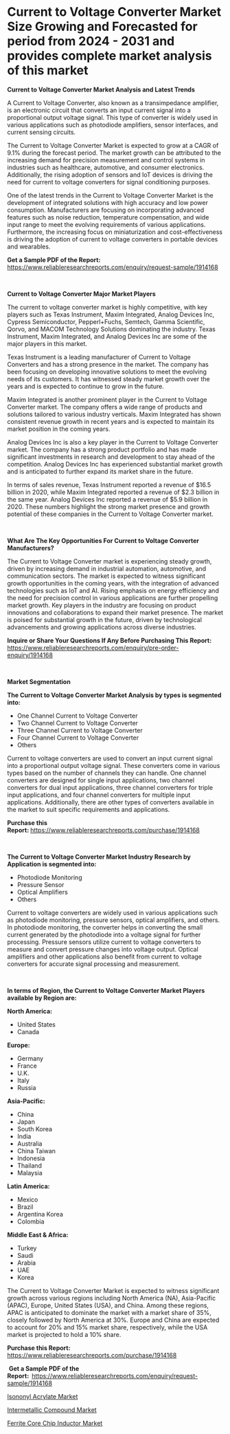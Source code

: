 <p><h1>Current to Voltage Converter Market Size Growing and Forecasted for period from 2024 - 2031 and provides complete market analysis of this market</h1></p><p><strong>Current to Voltage Converter Market Analysis and Latest Trends</strong></p>
<p><p>A Current to Voltage Converter, also known as a transimpedance amplifier, is an electronic circuit that converts an input current signal into a proportional output voltage signal. This type of converter is widely used in various applications such as photodiode amplifiers, sensor interfaces, and current sensing circuits.</p><p>The Current to Voltage Converter Market is expected to grow at a CAGR of 9.1% during the forecast period. The market growth can be attributed to the increasing demand for precision measurement and control systems in industries such as healthcare, automotive, and consumer electronics. Additionally, the rising adoption of sensors and IoT devices is driving the need for current to voltage converters for signal conditioning purposes.</p><p>One of the latest trends in the Current to Voltage Converter Market is the development of integrated solutions with high accuracy and low power consumption. Manufacturers are focusing on incorporating advanced features such as noise reduction, temperature compensation, and wide input range to meet the evolving requirements of various applications. Furthermore, the increasing focus on miniaturization and cost-effectiveness is driving the adoption of current to voltage converters in portable devices and wearables.</p></p>
<p><strong>Get a Sample PDF of the Report:&nbsp;</strong> <a href="https://www.reliableresearchreports.com/enquiry/request-sample/1914168">https://www.reliableresearchreports.com/enquiry/request-sample/1914168</a></p>
<p>&nbsp;</p>
<p><strong>Current to Voltage Converter Major Market Players</strong></p>
<p><p>The current to voltage converter market is highly competitive, with key players such as Texas Instrument, Maxim Integrated, Analog Devices Inc, Cypress Semiconductor, Pepperl+Fuchs, Semtech, Gamma Scientific, Qorvo, and MACOM Technology Solutions dominating the industry. Texas Instrument, Maxim Integrated, and Analog Devices Inc are some of the major players in this market.</p><p>Texas Instrument is a leading manufacturer of Current to Voltage Converters and has a strong presence in the market. The company has been focusing on developing innovative solutions to meet the evolving needs of its customers. It has witnessed steady market growth over the years and is expected to continue to grow in the future.</p><p>Maxim Integrated is another prominent player in the Current to Voltage Converter market. The company offers a wide range of products and solutions tailored to various industry verticals. Maxim Integrated has shown consistent revenue growth in recent years and is expected to maintain its market position in the coming years.</p><p>Analog Devices Inc is also a key player in the Current to Voltage Converter market. The company has a strong product portfolio and has made significant investments in research and development to stay ahead of the competition. Analog Devices Inc has experienced substantial market growth and is anticipated to further expand its market share in the future.</p><p>In terms of sales revenue, Texas Instrument reported a revenue of $16.5 billion in 2020, while Maxim Integrated reported a revenue of $2.3 billion in the same year. Analog Devices Inc reported a revenue of $5.9 billion in 2020. These numbers highlight the strong market presence and growth potential of these companies in the Current to Voltage Converter market.</p></p>
<p>&nbsp;</p>
<p><strong>What Are The Key Opportunities For Current to Voltage Converter Manufacturers?</strong></p>
<p><p>The Current to Voltage Converter market is experiencing steady growth, driven by increasing demand in industrial automation, automotive, and communication sectors. The market is expected to witness significant growth opportunities in the coming years, with the integration of advanced technologies such as IoT and AI. Rising emphasis on energy efficiency and the need for precision control in various applications are further propelling market growth. Key players in the industry are focusing on product innovations and collaborations to expand their market presence. The market is poised for substantial growth in the future, driven by technological advancements and growing applications across diverse industries.</p></p>
<p><strong>Inquire or Share Your Questions If Any Before Purchasing This Report:</strong> <a href="https://www.reliableresearchreports.com/enquiry/pre-order-enquiry/1914168">https://www.reliableresearchreports.com/enquiry/pre-order-enquiry/1914168</a></p>
<p>&nbsp;</p>
<p><strong>Market Segmentation</strong></p>
<p><strong>The Current to Voltage Converter Market Analysis by types is segmented into:</strong></p>
<p><ul><li>One Channel Current to Voltage Converter</li><li>Two Channel Current to Voltage Converter</li><li>Three Channel Current to Voltage Converter</li><li>Four Channel Current to Voltage Converter</li><li>Others</li></ul></p>
<p><p>Current to voltage converters are used to convert an input current signal into a proportional output voltage signal. These converters come in various types based on the number of channels they can handle. One channel converters are designed for single input applications, two channel converters for dual input applications, three channel converters for triple input applications, and four channel converters for multiple input applications. Additionally, there are other types of converters available in the market to suit specific requirements and applications.</p></p>
<p><strong>Purchase this Report:&nbsp;</strong><a href="https://www.reliableresearchreports.com/purchase/1914168">https://www.reliableresearchreports.com/purchase/1914168</a></p>
<p>&nbsp;</p>
<p><strong>The Current to Voltage Converter Market Industry Research by Application is segmented into:</strong></p>
<p><ul><li>Photodiode Monitoring</li><li>Pressure Sensor</li><li>Optical Amplifiers</li><li>Others</li></ul></p>
<p><p>Current to voltage converters are widely used in various applications such as photodiode monitoring, pressure sensors, optical amplifiers, and others. In photodiode monitoring, the converter helps in converting the small current generated by the photodiode into a voltage signal for further processing. Pressure sensors utilize current to voltage converters to measure and convert pressure changes into voltage output. Optical amplifiers and other applications also benefit from current to voltage converters for accurate signal processing and measurement.</p></p>
<p>&nbsp;</p>
<p><strong>In terms of Region, the Current to Voltage Converter Market Players available by Region are:</strong></p>
<p>
    <p> <strong> North America: </strong>
        <ul>
            <li>United States</li>
            <li>Canada</li>
        </ul>
        </p> 
    <p> <strong> Europe: </strong>
        <ul>
            <li>Germany</li>
            <li>France</li>
            <li>U.K.</li>
            <li>Italy</li>
            <li>Russia</li>
        </ul>
        </p> 
    <p> <strong> Asia-Pacific: </strong>
        <ul>
            <li>China</li>
            <li>Japan</li>
            <li>South Korea</li>
            <li>India</li>
            <li>Australia</li>
            <li>China Taiwan</li>
            <li>Indonesia</li>
            <li>Thailand</li>
            <li>Malaysia</li>
        </ul>
        </p> 
    <p> <strong> Latin America: </strong>
        <ul>
            <li>Mexico</li>
            <li>Brazil</li>
            <li>Argentina Korea</li>
            <li>Colombia</li>
        </ul>
        </p> 
    <p> <strong> Middle East & Africa: </strong>
        <ul>
            <li>Turkey</li>
            <li>Saudi</li>
            <li>Arabia</li>
            <li>UAE</li>
            <li>Korea</li>
        </ul>
    </p>
    </p>
<p><p>The Current to Voltage Converter Market is expected to witness significant growth across various regions including North America (NA), Asia-Pacific (APAC), Europe, United States (USA), and China. Among these regions, APAC is anticipated to dominate the market with a market share of 35%, closely followed by North America at 30%. Europe and China are expected to account for 20% and 15% market share, respectively, while the USA market is projected to hold a 10% share.</p></p>
<p><strong>Purchase this Report: </strong><a href="https://www.reliableresearchreports.com/purchase/1914168">https://www.reliableresearchreports.com/purchase/1914168</a></p>
<p>&nbsp;<strong>Get a Sample PDF of the Report:&nbsp;&nbsp;</strong><a href="https://www.reliableresearchreports.com/enquiry/request-sample/1914168">https://www.reliableresearchreports.com/enquiry/request-sample/1914168</a></p>
<p><strong></strong></p>
<p><p><a href="https://pretty-mail-caf.notion.site/Isononyl-Acrylate-Market-Offers-Provide-Insightful-Data-for-the-Time-Period-from-2024-to-2031-and-al-f7def1badfb9441d80f842cf7ab74f3c">Isononyl Acrylate Market</a></p><p><a href="https://full-wildebeest-80b.notion.site/Intermetallic-Compound-Market-Research-Report-Unlocks-Analysis-on-the-Market-Financial-Status-Marke-069ca649a04a4fc59d35c4312a6addb0">Intermetallic Compound Market</a></p><p><a href="https://github.com/elizabethdagraca/Market-Research-Report-List-2/blob/main/ferrite-core-chip-inductor-market.md">Ferrite Core Chip Inductor Market</a></p></p>